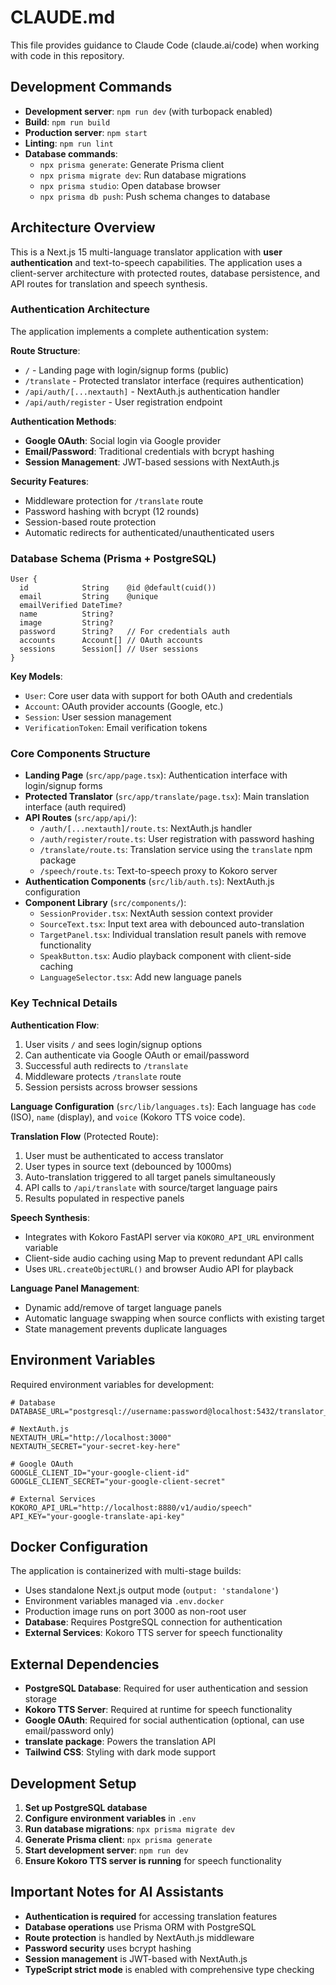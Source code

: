 # CLAUDE.md

This file provides guidance to Claude Code (claude.ai/code) when working with code in this repository.

## Development Commands

- **Development server**: `npm run dev` (with turbopack enabled)
- **Build**: `npm run build`
- **Production server**: `npm start`
- **Linting**: `npm run lint`
- **Database commands**:
  - `npx prisma generate`: Generate Prisma client
  - `npx prisma migrate dev`: Run database migrations
  - `npx prisma studio`: Open database browser
  - `npx prisma db push`: Push schema changes to database

## Architecture Overview

This is a Next.js 15 multi-language translator application with **user authentication** and text-to-speech capabilities. The application uses a client-server architecture with protected routes, database persistence, and API routes for translation and speech synthesis.

### Authentication Architecture

The application implements a complete authentication system:

**Route Structure**:
- `/` - Landing page with login/signup forms (public)
- `/translate` - Protected translator interface (requires authentication)
- `/api/auth/[...nextauth]` - NextAuth.js authentication handler
- `/api/auth/register` - User registration endpoint

**Authentication Methods**:
- **Google OAuth**: Social login via Google provider
- **Email/Password**: Traditional credentials with bcrypt hashing
- **Session Management**: JWT-based sessions with NextAuth.js

**Security Features**:
- Middleware protection for `/translate` route
- Password hashing with bcrypt (12 rounds)
- Session-based route protection
- Automatic redirects for authenticated/unauthenticated users

### Database Schema (Prisma + PostgreSQL)

```prisma
User {
  id            String    @id @default(cuid())
  email         String    @unique
  emailVerified DateTime?
  name          String?
  image         String?
  password      String?   // For credentials auth
  accounts      Account[] // OAuth accounts
  sessions      Session[] // User sessions
}
```

**Key Models**:
- `User`: Core user data with support for both OAuth and credentials
- `Account`: OAuth provider accounts (Google, etc.)
- `Session`: User session management
- `VerificationToken`: Email verification tokens

### Core Components Structure

- **Landing Page** (`src/app/page.tsx`): Authentication interface with login/signup forms
- **Protected Translator** (`src/app/translate/page.tsx`): Main translation interface (auth required)
- **API Routes** (`src/app/api/`):
  - `/auth/[...nextauth]/route.ts`: NextAuth.js handler
  - `/auth/register/route.ts`: User registration with password hashing
  - `/translate/route.ts`: Translation service using the `translate` npm package
  - `/speech/route.ts`: Text-to-speech proxy to Kokoro server
- **Authentication Components** (`src/lib/auth.ts`): NextAuth.js configuration
- **Component Library** (`src/components/`):
  - `SessionProvider.tsx`: NextAuth session context provider
  - `SourceText.tsx`: Input text area with debounced auto-translation
  - `TargetPanel.tsx`: Individual translation result panels with remove functionality
  - `SpeakButton.tsx`: Audio playback component with client-side caching
  - `LanguageSelector.tsx`: Add new language panels

### Key Technical Details

**Authentication Flow**:
1. User visits `/` and sees login/signup options
2. Can authenticate via Google OAuth or email/password
3. Successful auth redirects to `/translate`
4. Middleware protects `/translate` route
5. Session persists across browser sessions

**Language Configuration** (`src/lib/languages.ts`):
Each language has `code` (ISO), `name` (display), and `voice` (Kokoro TTS voice code).

**Translation Flow** (Protected Route):
1. User must be authenticated to access translator
2. User types in source text (debounced by 1000ms)
3. Auto-translation triggered to all target panels simultaneously
4. API calls to `/api/translate` with source/target language pairs
5. Results populated in respective panels

**Speech Synthesis**:
- Integrates with Kokoro FastAPI server via `KOKORO_API_URL` environment variable
- Client-side audio caching using Map to prevent redundant API calls
- Uses `URL.createObjectURL()` and browser Audio API for playback

**Language Panel Management**:
- Dynamic add/remove of target language panels
- Automatic language swapping when source conflicts with existing target
- State management prevents duplicate languages

## Environment Variables

Required environment variables for development:

```env
# Database
DATABASE_URL="postgresql://username:password@localhost:5432/translator_db"

# NextAuth.js
NEXTAUTH_URL="http://localhost:3000"
NEXTAUTH_SECRET="your-secret-key-here"

# Google OAuth
GOOGLE_CLIENT_ID="your-google-client-id"
GOOGLE_CLIENT_SECRET="your-google-client-secret"

# External Services
KOKORO_API_URL="http://localhost:8880/v1/audio/speech"
API_KEY="your-google-translate-api-key"
```

## Docker Configuration

The application is containerized with multi-stage builds:
- Uses standalone Next.js output mode (`output: 'standalone'`)
- Environment variables managed via `.env.docker`
- Production image runs on port 3000 as non-root user
- **Database**: Requires PostgreSQL connection for authentication
- **External Services**: Kokoro TTS server for speech functionality

## External Dependencies

- **PostgreSQL Database**: Required for user authentication and session storage
- **Kokoro TTS Server**: Required at runtime for speech functionality
- **Google OAuth**: Required for social authentication (optional, can use email/password only)
- **translate package**: Powers the translation API
- **Tailwind CSS**: Styling with dark mode support

## Development Setup

1. **Set up PostgreSQL database**
2. **Configure environment variables** in `.env`
3. **Run database migrations**: `npx prisma migrate dev`
4. **Generate Prisma client**: `npx prisma generate`
5. **Start development server**: `npm run dev`
6. **Ensure Kokoro TTS server is running** for speech functionality

## Important Notes for AI Assistants

- **Authentication is required** for accessing translation features
- **Database operations** use Prisma ORM with PostgreSQL
- **Route protection** is handled by NextAuth.js middleware
- **Password security** uses bcrypt hashing
- **Session management** is JWT-based with NextAuth.js
- **TypeScript strict mode** is enabled with comprehensive type checking